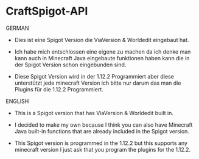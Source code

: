 # CraftSpigot-API

GERMAN

- Dies ist eine Spigot Version die ViaVersion & Worldedit eingebaut hat.

- Ich habe mich entschlossen eine eigene zu machen da ich denke man kann auch in Minecraft Java eingebaute funktionen haben kann die in der Spigot Version schon eingebunden sind.

- Diese Spigot Version wird in der 1.12.2 Programmiert aber diese unterstützt jede minecraft Version ich bitte nur darum das man die Plugins für die 1.12.2 Programmiert.

ENGLISH

- This is a Spigot version that has ViaVersion & Worldedit built in.

- I decided to make my own because I think you can also have Minecraft Java built-in functions that are already included in the Spigot version.

- This Spigot version is programmed in the 1.12.2 but this supports any minecraft version I just ask that you program the plugins for the 1.12.2.

